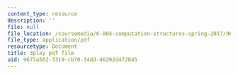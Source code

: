 ```yaml
---
content_type: resource
description: ''
file: null
file_location: /coursemedia/6-004-computation-structures-spring-2017/9677a5623319cb7034dd46292d472845_Fi62zvlY2o4.pdf
file_type: application/pdf
resourcetype: Document
title: 3play pdf file
uid: 9677a562-3319-cb70-34dd-46292d472845
---
```

